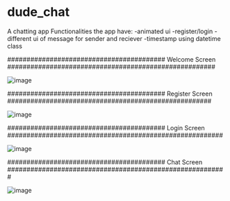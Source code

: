# dude_chat

A chatting app
Functionalities the app have:
-animated ui
-register/login
-different ui of message for sender and reciever
-timestamp using datetime class

######################################### Welcome Screen ######################################################

![image](https://user-images.githubusercontent.com/85575373/224558920-3d6fe3cf-5e9c-4f7b-98ea-125f88074986.png)


######################################### Register Screen #####################################################

![image](https://user-images.githubusercontent.com/85575373/224559109-3176fa22-48ab-470c-ab5d-5aca3e3851a6.png)

######################################### Login Screen ########################################################

![image](https://user-images.githubusercontent.com/85575373/224559194-da09d437-761d-4d16-a87c-f71754a7e543.png)

######################################### Chat Screen #########################################################

![image](https://user-images.githubusercontent.com/85575373/224559683-ae777b59-1750-4289-a6b9-ae10e1b1ec2e.png)

